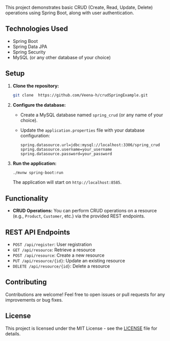 

This project demonstrates basic CRUD (Create, Read, Update, Delete) operations using Spring Boot, along with user authentication.

## Technologies Used

- Spring Boot
- Spring Data JPA
- Spring Security
- MySQL (or any other database of your choice)


## Setup

1. **Clone the repository:**

    ```bash
    git clone  https://github.com/Veena-h/crudSpringExample.git

    ```

2. **Configure the database:**

    - Create a MySQL database named `spring_crud` (or any name of your choice).
    - Update the `application.properties` file with your database configuration:

        ```properties
        spring.datasource.url=jdbc:mysql://localhost:3306/spring_crud
        spring.datasource.username=your_username
        spring.datasource.password=your_password
        ```

3. **Run the application:**

    ```bash
    ./mvnw spring-boot:run
    ```

    The application will start on `http://localhost:8585`.

## Functionality

- **CRUD Operations:** You can perform CRUD operations on a resource (e.g., `Product`, `Customer`, etc.) via the provided REST endpoints.


## REST API Endpoints


- `POST /api/register`: User registration
- `GET /api/resource`: Retrieve a resource
- `POST /api/resource`: Create a new resource
- `PUT /api/resource/{id}`: Update an existing resource
- `DELETE /api/resource/{id}`: Delete a resource

## Contributing

Contributions are welcome! Feel free to open issues or pull requests for any improvements or bug fixes.

## License

This project is licensed under the MIT License - see the [LICENSE](LICENSE) file for details.
